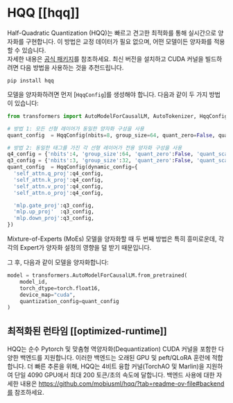 <!--Copyright 2024 The HuggingFace Team. All rights reserved.

Licensed under the Apache License, Version 2.0 (the "License"); you may not use this file except in compliance with
the License. You may obtain a copy of the License at

http://www.apache.org/licenses/LICENSE-2.0

Unless required by applicable law or agreed to in writing, software distributed under the License is distributed on
an "AS IS" BASIS, WITHOUT WARRANTIES OR CONDITIONS OF ANY KIND, either express or implied. See the License for the
specific language governing permissions and limitations under the License.

⚠️ Note that this file is in Markdown but contain specific syntax for our doc-builder (similar to MDX) that may not be
rendered properly in your Markdown viewer.

-->


# HQQ [[hqq]]

Half-Quadratic Quantization (HQQ)는 빠르고 견고한 최적화를 통해 실시간으로 양자화를 구현합니다. 이 방법은 교정 데이터가 필요 없으며, 어떤 모델이든 양자화를 적용할 수 있습니다.  
자세한 내용은 <a href="https://github.com/mobiusml/hqq/">공식 패키지</a>를 참조하세요.
최신 버전을 설치하고 CUDA 커널을 빌드하려면 다음 방법을 사용하는 것을 추천드립니다.
```
pip install hqq
```

모델을 양자화하려면 먼저 [`HqqConfig`]를 생성해야 합니다. 다음과 같이 두 가지 방법이 있습니다:
``` Python
from transformers import AutoModelForCausalLM, AutoTokenizer, HqqConfig

# 방법 1: 모든 선형 레이어가 동일한 양자화 구성을 사용
quant_config  = HqqConfig(nbits=8, group_size=64, quant_zero=False, quant_scale=False, axis=0) # axis=0은 기본값
```

``` Python
# 방법 2: 동일한 태그를 가진 각 선형 레이어가 전용 양자화 구성을 사용
q4_config = {'nbits':4, 'group_size':64, 'quant_zero':False, 'quant_scale':False}
q3_config = {'nbits':3, 'group_size':32, 'quant_zero':False, 'quant_scale':False}
quant_config  = HqqConfig(dynamic_config={
  'self_attn.q_proj':q4_config,
  'self_attn.k_proj':q4_config,
  'self_attn.v_proj':q4_config,
  'self_attn.o_proj':q4_config,

  'mlp.gate_proj':q3_config,
  'mlp.up_proj'  :q3_config,
  'mlp.down_proj':q3_config,
})
```

Mixture-of-Experts (MoEs) 모델을 양자화할 때 두 번째 방법은 특히 흥미로운데, 각각의 Expert가 양자화 설정의 영향을 덜 받기 때문입니다.


그 후, 다음과 같이 모델을 양자화합니다:
``` Python
model = transformers.AutoModelForCausalLM.from_pretrained(
    model_id, 
    torch_dtype=torch.float16, 
    device_map="cuda", 
    quantization_config=quant_config
)
```

## 최적화된 런타임 [[optimized-runtime]]

HQQ는 순수 Pytorch 및 맞춤형 역양자화(Dequantization) CUDA 커널을 포함한 다양한 백엔드를 지원합니다. 이러한 백엔드는 오래된 GPU 및 peft/QLoRA 훈련에 적합합니다.
더 빠른 추론을 위해, HQQ는 4비트 융합 커널(TorchAO 및 Marlin)을 지원하여 단일 4090 GPU에서 최대 200 토큰/초의 속도에 달합니다.
백엔드 사용에 대한 자세한 내용은 https://github.com/mobiusml/hqq/?tab=readme-ov-file#backend를 참조하세요.
